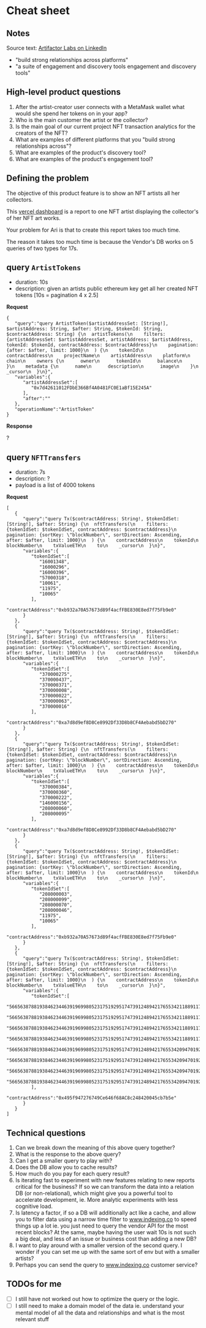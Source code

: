 # Cheat sheet

## Notes

Source text: [Artifactor Labs on LinkedIn](https://www.linkedin.com/company/artifactorlabs/)

- "build strong relationships across platforms"
- "a suite of engagement and discovery tools engagement and discovery tools"

## High-level product questions

1. After the artist-creator user connects with a MetaMask wallet what would she spend her tokens on in your app?
2. Who is the main customer the artist or the collector?
3. Is the main goal of our current project NFT transaction analytics for the creators of the NFT?
4. What are examples of different platforms that you "build strong relationships
  across"?
5. What are examples of the product's discovery tool?
6. What are examples of the product's engagement tool?


## Defining the problem

The objective of this product feature is to show an NFT artists all her collectors.

This [vercel dashboard](https://mvp-git-boris-demo-artifactor.vercel.app/dashboard) is a report to one NFT artist displaying the collector's of her NFT art works.

Your problem for Ari is that to create this report takes too much time. 

The reason it takes too much time is because the Vendor's DB works on 5 queries
of two types for 17s.


## query `ArtistTokens` 

- duration: 10s
- description: given an artists public ethereum key get all her created NFT tokens [10s = pagination 4 x 2.5] 

**Request**

```
{
   "query":"query ArtistToken($artistAddressSet: [String!], $artistAddress: String, $after: String, $tokenId: String, $contractAddress: String) {\n  artistTokens(\n    filters: {artistAddressSet: $artistAddressSet, artistAddress: $artistAddress, tokenId: $tokenId, contractAddress: $contractAddress}\n    pagination: {after: $after, limit: 1000}\n  ) {\n    tokenId\n    contractAddress\n    projectName\n    artistAddress\n    platform\n    chain\n    owners {\n      owner\n      tokenId\n      balance\n    }\n    metadata {\n      name\n      description\n      image\n    }\n    _cursor\n  }\n}",
   "variables":{
      "artistAddressSet":[
         "0x7d42611012FDbE366Bf4A0481FC0E1aBf15E245A"
      ],
      "after":""
   },
   "operationName":"ArtistToken"
}
```

**Response**

?


## query `NFTTransfers` 

- duration: 7s
- description: ?
- payload is a list of 4000 tokens

**Request**

```
[
   {
      "query":"query Tx($contractAddress: String!, $tokenIdSet: [String!], $after: String) {\n  nftTransfers(\n    filters: {tokenIdSet: $tokenIdSet, contractAddress: $contractAddress}\n    pagination: {sortKey: \"blockNumber\", sortDirection: Ascending, after: $after, limit: 1000}\n  ) {\n    contractAddress\n    tokenId\n    blockNumber\n    txValueETH\n    to\n    _cursor\n  }\n}",
      "variables":{
         "tokenIdSet":[
            "16001348",
            "16000296",
            "16000396",
            "57000318",
            "10061",
            "11975",
            "10065"
         ],
         "contractAddress":"0xb932a70A57673d89f4acfFBE830E8ed7f75Fb9e0"
      }
   },
   {
      "query":"query Tx($contractAddress: String!, $tokenIdSet: [String!], $after: String) {\n  nftTransfers(\n    filters: {tokenIdSet: $tokenIdSet, contractAddress: $contractAddress}\n    pagination: {sortKey: \"blockNumber\", sortDirection: Ascending, after: $after, limit: 1000}\n  ) {\n    contractAddress\n    tokenId\n    blockNumber\n    txValueETH\n    to\n    _cursor\n  }\n}",
      "variables":{
         "tokenIdSet":[
            "370000275",
            "370000437",
            "370000371",
            "370000008",
            "370000022",
            "370000063",
            "370000016"
         ],
         "contractAddress":"0xa7d8d9ef8D8Ce8992Df33D8b8CF4Aebabd5bD270"
      }
   },
   {
      "query":"query Tx($contractAddress: String!, $tokenIdSet: [String!], $after: String) {\n  nftTransfers(\n    filters: {tokenIdSet: $tokenIdSet, contractAddress: $contractAddress}\n    pagination: {sortKey: \"blockNumber\", sortDirection: Ascending, after: $after, limit: 1000}\n  ) {\n    contractAddress\n    tokenId\n    blockNumber\n    txValueETH\n    to\n    _cursor\n  }\n}",
      "variables":{
         "tokenIdSet":[
            "370000384",
            "370000360",
            "370000222",
            "146000156",
            "208000060",
            "208000095"
         ],
         "contractAddress":"0xa7d8d9ef8D8Ce8992Df33D8b8CF4Aebabd5bD270"
      }
   },
   {
      "query":"query Tx($contractAddress: String!, $tokenIdSet: [String!], $after: String) {\n  nftTransfers(\n    filters: {tokenIdSet: $tokenIdSet, contractAddress: $contractAddress}\n    pagination: {sortKey: \"blockNumber\", sortDirection: Ascending, after: $after, limit: 1000}\n  ) {\n    contractAddress\n    tokenId\n    blockNumber\n    txValueETH\n    to\n    _cursor\n  }\n}",
      "variables":{
         "tokenIdSet":[
            "208000003",
            "208000099",
            "208000070",
            "208000046",
            "11975",
            "10065"
         ],
         "contractAddress":"0xb932a70A57673d89f4acfFBE830E8ed7f75Fb9e0"
      }
   },
   {
      "query":"query Tx($contractAddress: String!, $tokenIdSet: [String!], $after: String) {\n  nftTransfers(\n    filters: {tokenIdSet: $tokenIdSet, contractAddress: $contractAddress}\n    pagination: {sortKey: \"blockNumber\", sortDirection: Ascending, after: $after, limit: 1000}\n  ) {\n    contractAddress\n    tokenId\n    blockNumber\n    txValueETH\n    to\n    _cursor\n  }\n}",
      "variables":{
         "tokenIdSet":[
            "56656387881938462344639196998052317519295174739124894217655342118891176329226",
            "56656387881938462344639196998052317519295174739124894217655342118891176329226",
            "56656387881938462344639196998052317519295174739124894217655342118891176329226",
            "56656387881938462344639196998052317519295174739124894217655342118891176329226",
            "56656387881938462344639196998052317519295174739124894217655342094701920518164",
            "56656387881938462344639196998052317519295174739124894217655342094701920518164",
            "56656387881938462344639196998052317519295174739124894217655342094701920518164",
            "56656387881938462344639196998052317519295174739124894217655342094701920518164"
         ],
         "contractAddress":"0x495f947276749Ce646f68AC8c248420045cb7b5e"
      }
   }
]
```

## Technical questions 

1. Can we break down the meaning of this above query together?
2. What is the response to the above query?
3. Can I get a smaller query to play with?
4. Does the DB allow you to cache results?
5. How much do you pay for each query result?
6. Is iterating fast to experiment with new features relating to new reports
   critical for the business? If so we can transform the data into a relation
   DB (or non-relational), which might give you a powerful tool to accelerate
   development, ie. More analytic experiments with less cognitive load.
7. Is latency a factor, if so a DB will additionally act like a cache, and allow you to filter data
   using a narrow time filter to www.indexing.co to speed things up a lot ie.
   you just need to query the vendor API for the most recent blocks? At the
   same, maybe having the user wait 10s is not such a big deal, and less of an
   issue or business cost than adding a new DB? 
8. I want to play around with a smaller version of the second query. I wonder if
   you can set me up with the same sort of env but with a smaller artists?
9. Perhaps you can send the query to www.indexing.co customer service?

## TODOs for me

- [ ] I still have not worked out how to optimize the query or the logic.
- [ ] I still need to make a domain model of the data ie. understand your mental
  model of all the data and relationships and what is the most relevant stuff
